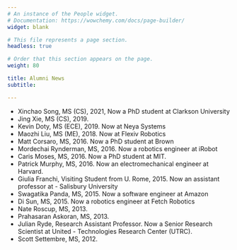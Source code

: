 ```yaml
---
# An instance of the People widget.
# Documentation: https://wowchemy.com/docs/page-builder/
widget: blank

# This file represents a page section.
headless: true

# Order that this section appears on the page.
weight: 80

title: Alumni News
subtitle:

---
```

- Xinchao Song, MS (CS), 2021, Now a PhD student at Clarkson University
- Jing Xie, MS (CS), 2019.
- Kevin Doty, MS (ECE), 2019. Now at Neya Systems
- Maozhi Liu, MS (ME), 2018. Now at Flexiv Robotics
- Matt Corsaro, MS, 2016. Now a PhD student at Brown
- Mordechai Rynderman, MS, 2016. Now a robotics engineer at iRobot
- Caris Moses, MS, 2016. Now a PhD student at MIT.
- Patrick Murphy, MS, 2016. Now an electromechanical engineer at Harvard.
- Giulia Franchi, Visiting Student from U. Rome, 2015. Now an assistant professor at - Salisbury University
- Swagatika Panda, MS, 2015. Now a software engineer at Amazon
- Di Sun, MS, 2015. Now a robotics engineer at Fetch Robotics
- Nate Roscup, MS, 2013.
- Prahasaran Askoran, MS, 2013.
- Julian Ryde, Research Assistant Professor. Now a Senior Research Scientist at United - Technologies Research Center (UTRC).
- Scott Settembre, MS, 2012.
